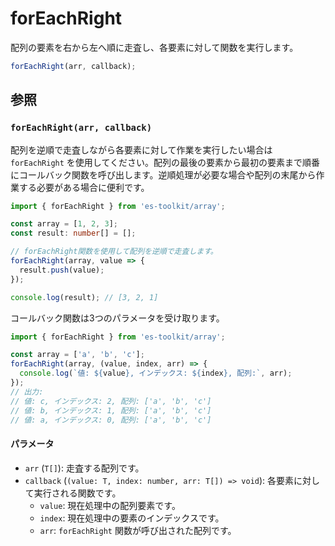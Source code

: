 # forEachRight

配列の要素を右から左へ順に走査し、各要素に対して関数を実行します。

```typescript
forEachRight(arr, callback);
```

## 参照

### `forEachRight(arr, callback)`

配列を逆順で走査しながら各要素に対して作業を実行したい場合は `forEachRight` を使用してください。配列の最後の要素から最初の要素まで順番にコールバック関数を呼び出します。逆順処理が必要な場合や配列の末尾から作業する必要がある場合に便利です。

```typescript
import { forEachRight } from 'es-toolkit/array';

const array = [1, 2, 3];
const result: number[] = [];

// forEachRight関数を使用して配列を逆順で走査します。
forEachRight(array, value => {
  result.push(value);
});

console.log(result); // [3, 2, 1]
```

コールバック関数は3つのパラメータを受け取ります。

```typescript
import { forEachRight } from 'es-toolkit/array';

const array = ['a', 'b', 'c'];
forEachRight(array, (value, index, arr) => {
  console.log(`値: ${value}, インデックス: ${index}, 配列:`, arr);
});
// 出力:
// 値: c, インデックス: 2, 配列: ['a', 'b', 'c']
// 値: b, インデックス: 1, 配列: ['a', 'b', 'c']
// 値: a, インデックス: 0, 配列: ['a', 'b', 'c']
```

#### パラメータ

- `arr` (`T[]`): 走査する配列です。
- `callback` (`(value: T, index: number, arr: T[]) => void`): 各要素に対して実行される関数です。
  - `value`: 現在処理中の配列要素です。
  - `index`: 現在処理中の要素のインデックスです。
  - `arr`: `forEachRight` 関数が呼び出された配列です。
